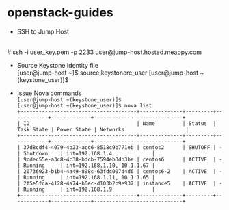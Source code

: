 # openstack-guides

* SSH to Jump Host
<br />
# ssh -i user_key.pem -p 2233 user@jump-host.hosted.meappy.com

* Source Keystone Identity file<br>
[user@jump-host ~]$ source  keystonerc_user
[user@jump-host ~(keystone_user)]$ 

* Issue Nova commands<br>
`[user@jump-host ~(keystone_user)]$`<br>
`[user@jump-host ~(keystone_user)]$ nova list`<br>
`+--------------------------------------+--------------+---------+------------+-------------+-----------------------------+`<br>
`| ID                                   | Name         | Status  | Task State | Power State | Networks                    |`<br>
`+--------------------------------------+--------------+---------+------------+-------------+-----------------------------+`<br>
`| 37d8cdf4-4079-4b23-acc6-8518c9b771eb | centos2      | SHUTOFF | -          | Shutdown    | int=192.168.1.4             |`<br>
`| 9cdec55e-a3c8-4c38-bdcb-7594eb3db3be | centos6      | ACTIVE  | -          | Running     | int=192.168.1.10, 10.1.1.67 |`<br>
`| 20736923-b1b4-4a49-898c-63fdc007d4d6 | centos6-2    | ACTIVE  | -          | Running     | int=192.168.1.11, 10.1.1.65 |`<br>
`| 2f5e5fca-4128-4a74-b6ec-d103b2b9e932 | instance5    | ACTIVE  | -          | Running     | int=192.168.1.9             |`<br>
`+--------------------------------------+--------------+---------+------------+-------------+-----------------------------+`<br>
